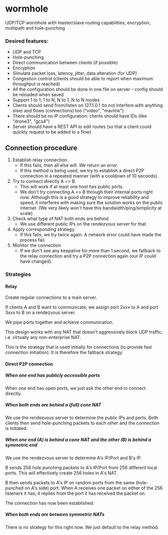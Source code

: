 # wormhole
UDP/TCP wormhole with master/slave routing capabilities, encryption, multipath and hole-punching

### Desired features:
- UDP and TCP
- Hole-punching
- Direct communication between clients (if possible)
- Encryption
- Simulate packet loss, latency, jitter, data alteration (for UDP)
- Congestion control (clients should be able to report when maximum throughput is reached)
- All the configuration should be done in one file on server - config should be reloaded when saved
- Support 1 to 1, 1 to N, N to 1, N to N modes
- Clients should send from/listen on 127.1.0.1 (to not interfere with anything else) and flows (connections) too ("video", "mavlink")
- There should be no IP configuration: clients should have IDs (like "drone3", "gcs4")
- Server should have a REST API to edit routes (so that a client could quickly request to be added to a flow)

## Connection procedure
1. Establish relay connection.
    - If this fails, then all else will. We return an error.
    - If this method is being used, we try to establish a direct P2P connection in a repeated manner (with a cooldown of 10 seconds).
2. Try to connect directly A <> B.
    - This will work if at least one host has public ports.
    - We don't try connecting A <> B through their internal ports right now. Although this is a good strategy to improve reliability and speed, it interferes with making sure the solution works on the public internet. (We very likely won't have this bandwidth/ping/simplicity at scale) 
3. Check what type of NAT both ends are behind
    - We use different public IPs on the rendezvous server for that.
4. Apply corresponding strategy
    - If this fails, we try twice again. A network error could have made the process fail.
5. Monitor the connection
    - If we don't see any keepalive for more than 1 second, we fallback to the relay connection and try a P2P connection again (our IP could have changed).

### Strategies
#### Relay
Create regular connections to a main server.

If clients A and B want to communicate, we assign port 2xxx to A and port 3xxx to B on a rendezvous server.

We pipe ports together and achieve communication.

This design works with any NAT that doesn't aggressively block UDP traffic, i.e. virtually any non-enterprise NAT.

This is the strategy that is used initially for connections (to provide fast connection initiation). It is therefore the fallback strategy.

#### Direct P2P connection
##### When one end has publicly accessible ports
When one end has open ports, we just ask the other end to connect directly.

##### When both ends are behind a (full) cone NAT
We use the rendezvous server to determine the public IPs and ports. Both clients then send hole-punching packets to each other and the connection is initiated.

##### When one end (A) is behind a cone NAT and the other (B) is behind a symmetric end
We use the rendezvous server to determine A's IP/Port and B's IP.

B sends 256 hole punching packets to A's IP/Port from 256 different local ports.
This will effectively create 256 holes in A's NAT.

B then sends packets to A's IP on random ports from the same (hole-punched on A's side) port.
When A receives one packet on either of the 256 listeners it has, it replies from the port it has received the packet on.

The connection has now been established.

##### When both ends are between symmetric NATs
There is no strategy for this right now. We just default to the relay method.

